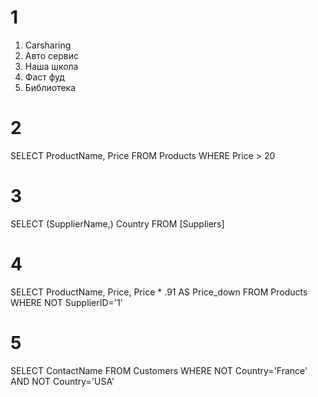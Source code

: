 # 1
1. Carsharing 
2. Авто сервис
3. Наша школа
4. Фаст фуд
5. Библиотека

# 2
SELECT 
	ProductName,
    Price
FROM Products
WHERE
	Price > 20

# 3
SELECT 
	(SupplierName,)
    Country
FROM [Suppliers]

# 4
SELECT 
	ProductName,
    Price,
    Price * .91 AS Price_down
FROM Products
WHERE
	NOT SupplierID='1'

# 5
SELECT 
	ContactName
FROM Customers
WHERE
	NOT Country='France'
    AND
    NOT Country='USA'
